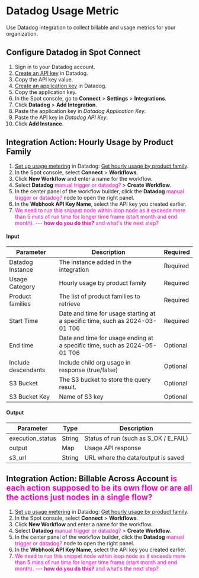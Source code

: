 <meta name="robots" content="noindex">

# Datadog Usage Metric

Use Datadog integration to collect billable and usage metrics for your organization.

## Configure Datadog in Spot Connect

1. Sign in to your Datadog account.
2. [Create an API key](https://docs.datadoghq.com/account_management/api-app-keys/#add-an-api-key-or-client-token) in Datadog.
3. Copy the API key value.
4. [Create an application key](https://docs.datadoghq.com/account_management/api-app-keys/#add-application-keys) in Datadog.
5. Copy the application key.
6. In the Spot console, go to **Connect** > **Settings** > **Integrations**.
7. Click  **Datadog** > **Add Integration**.
8. Paste the application key in <i>Datadog Application Key</i>.
9. Paste the API key in <i>Datadog API Key</i>.
11. Click **Add Instance**.

##  Integration Action: Hourly Usage by Product Family

1. [Set up usage metering](https://docs.datadoghq.com/api/latest/scopes/#:~:text=Get%20user%20memberships-,Usage%20Metering,-SCOPE%20NAME) in Datadog: [Get hourly usage by product family](https://docs.datadoghq.com/api/latest/usage-metering/#get-hourly-usage-by-product-family).
2. In the Spot console, select **Connect** > **Workflows**.
3. Click **New Workflow** and enter a name for the workflow.
4. Select **Datadog** <font color="#FC01CC">manual trigger or datadog?</font> > **Create Workflow**.
5. In the center panel of the workflow builder, click the **Datadog** <font color="#FC01CC">manual trigger or datadog?</font> node to open the right panel.
6. In the **Webhook API Key Name**, select the API key you created earlier.  
7. <font color="#FC01CC">We need to run this snippet node within loop node as it exceeds more than 5 mins of run time for longer time frame (start month and end month). --- **how do you do this?** and what's the next step?</font>

#### Input

| Parameter           | Description                                                                  | Required  |
|---------------------|------------------------------------------------------------------------------|-----------|
| Datadog Instance    | The instance added in the integration                                        | Required  |
| Usage Category      | Hourly usage by product family                                               | Required  |
| Product families    | The list of product families to retrieve                                     | Required  |
| Start Time          | Date and time for usage starting at a specific time, such as 2024-03-01 T06  | Required  |
| End time            | Date and time for usage ending at a specific time, such as 2024-05-01 T06    | Optional  |
| Include descendants | Include child org usage in response (true/false)                             | Optional  |
| S3 Bucket           | The S3 bucket to store the query result.                                     | Optional  |
| S3 Bucket Key       | Name of S3 key                                                               | Optional  |


#### Output

| Parameter        | Type   | Description                           |
|------------------|--------|---------------------------------------|
| execution_status | String | Status of run (such as S_OK / E_FAIL) |
| output           | Map    | Usage API response                    |
| s3_url           | String | URL where the data/output is saved    |

##  Integration Action: Billable Across Account<font color="#FC01CC"> is each action supposed to be its own flow or are all the actions just nodes in a single flow?</font>

1. [Set up usage metering](https://docs.datadoghq.com/api/latest/scopes/#:~:text=Get%20user%20memberships-,Usage%20Metering,-SCOPE%20NAME) in Datadog: [Get hourly usage by product family](https://docs.datadoghq.com/api/latest/usage-metering/#get-hourly-usage-by-product-family).
2. In the Spot console, select **Connect** > **Workflows**.
3. Click **New Workflow** and enter a name for the workflow.
4. Select **Datadog** <font color="#FC01CC">manual trigger or datadog?</font> > **Create Workflow**.
5. In the center panel of the workflow builder, click the **Datadog** <font color="#FC01CC">manual trigger or datadog?</font> node to open the right panel.
6. In the **Webhook API Key Name**, select the API key you created earlier.  
7. <font color="#FC01CC">We need to run this snippet node within loop node as it exceeds more than 5 mins of run time for longer time frame (start month and end month). --- **how do you do this?** and what's the next step?</font>


